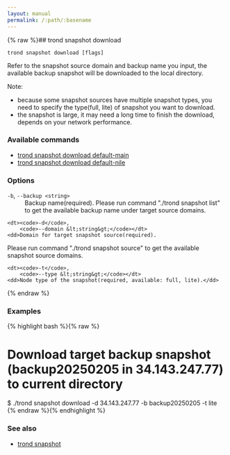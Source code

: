 ```yaml
---
layout: manual
permalink: /:path/:basename
---
```


{% raw %}## trond snapshot download

```
trond snapshot download [flags]
```

Refer to the snapshot source domain and backup name you input, the available backup snapshot will be downloaded to the local directory.

Note:
- because some snapshot sources have multiple snapshot types, you need to specify the type(full, lite) of snapshot you want to download.
- the snapshot is large, it may need a long time to finish the download, depends on your network performance.


### Available commands

* [trond snapshot download default-main](./trond_snapshot_download_default-main)
* [trond snapshot download default-nile](./trond_snapshot_download_default-nile)


### Options


<dl class="flags">
	<dt><code>-b</code>, 
		<code>--backup &lt;string&gt;</code></dt>
	<dd>Backup name(required).
Please run command &#34;./trond snapshot list&#34; to get the available backup name under target source domains.</dd>

	<dt><code>-d</code>, 
		<code>--domain &lt;string&gt;</code></dt>
	<dd>Domain for target snapshot source(required).
Please run command &#34;./trond snapshot source&#34; to get the available snapshot source domains.</dd>

	<dt><code>-t</code>, 
		<code>--type &lt;string&gt;</code></dt>
	<dd>Node type of the snapshot(required, available: full, lite).</dd>
</dl>


{% endraw %}
### Examples

{% highlight bash %}{% raw %}
# Download target backup snapshot (backup20250205 in 34.143.247.77) to current directory
$ ./trond snapshot download -d 34.143.247.77 -b backup20250205 -t lite
{% endraw %}{% endhighlight %}

### See also

* [trond snapshot](./trond_snapshot)
